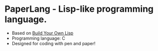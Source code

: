 # PaperLang - Lisp-like programming language.
- Based on [Build Your Own Lisp](https://www.buildyourownlisp.com/)
- Programming language: C
- Designed for coding with pen and paper!
